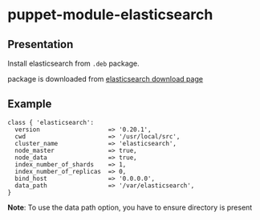 puppet-module-elasticsearch
===========================

Presentation
------------

Install elasticsearch from `.deb` package.

package is downloaded from [elasticsearch download page](http://www.elasticsearch.org/download/)

Example
-------

``` puppet
class { 'elasticsearch':
  version                   => '0.20.1',
  cwd                       => '/usr/local/src',
  cluster_name              => 'elasticsearch',
  node_master               => true,
  node_data                 => true,
  index_number_of_shards    => 1,
  index_number_of_replicas  => 0,
  bind_host                 => '0.0.0.0',
  data_path                 => '/var/elasticsearch',
}
```

**Note**: To use the data path option, you have to ensure directory is present
